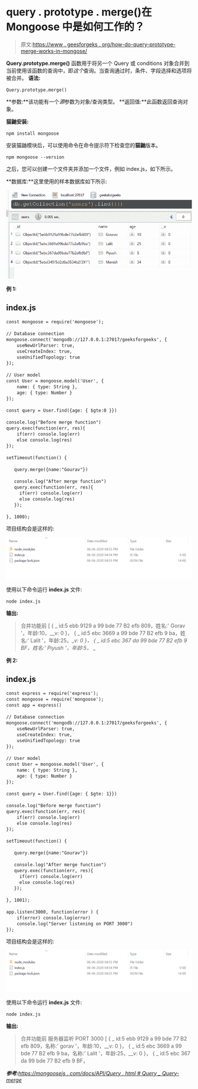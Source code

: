 # query . prototype . merge()在 Mongoose 中是如何工作的？

> 原文:[https://www . geesforgeks . org/how-do-query-prototype-merge-works-in-mongose/](https://www.geeksforgeeks.org/how-does-query-prototype-merge-works-in-mongoose/)

**Query.prototype.merge()** 函数用于将另一个 Query 或 conditions 对象合并到当前使用该函数的查询中，即*这个*查询。当查询通过时，条件、字段选择和选项将被合并。
**语法:**

```
Query.prototype.merge()
```

**参数:**该功能有一个*源*参数为对象/查询类型。
**返回值:**此函数返回查询对象。

**猫鼬安装:**

```
npm install mongoose
```

安装猫鼬模块后，可以使用命令在命令提示符下检查您的**猫鼬**版本。

```
npm mongoose --version
```

之后，您可以创建一个文件夹并添加一个文件，例如 index.js，如下所示。

**数据库:**这里使用的样本数据库如下所示:

![](img/2134265eb70c448baf37786789f2598a.png)

**例 1:**

## index.js

```
const mongoose = require('mongoose');

// Database connection
mongoose.connect('mongodb://127.0.0.1:27017/geeksforgeeks', {
    useNewUrlParser: true,
    useCreateIndex: true,
    useUnifiedTopology: true
});

// User model
const User = mongoose.model('User', { 
    name: { type: String },
    age: { type: Number }
});

const query = User.find({age: { $gte:0 }})

console.log("Before merge function")
query.exec(function(err, res){
    if(err) console.log(err)
    else console.log(res)
});

setTimeout(function() {

   query.merge({name:"Gourav"})

   console.log("After merge function")  
   query.exec(function(err, res){
     if(err) console.log(err)
     else console.log(res)
   });

}, 1000);
```

项目结构会是这样的:

![](img/3209d9b4369c180282a34be8070d7d6e.png)

使用以下命令运行 **index.js** 文件:

```
node index.js
```

**输出:**

> 合并功能前
> [
> { _ id:5 ebb 9129 a 99 bde 77 B2 efb 809，姓名:' Gorav '，年龄:10，__v: 0 }，
> { _ id:5 ebc 3669 a 99 bde 77 B2 efb 9 ba，姓名:' Lalit '，年龄:25，__v: 0 }，
> { _ id:5 ebc 367 da 99 bde 77 B2 efb 9 BF，姓名:' Piyush '，年龄:5，_ _

**例 2:**

## index.js

```
const express = require('express');
const mongoose = require('mongoose');
const app = express()

// Database connection
mongoose.connect('mongodb://127.0.0.1:27017/geeksforgeeks', {
    useNewUrlParser: true,
    useCreateIndex: true,
    useUnifiedTopology: true
});

// User model
const User = mongoose.model('User', { 
    name: { type: String },
    age: { type: Number }
});

const query = User.find({age: { $gte: 1}})

console.log("Before merge function")
query.exec(function(err, res){
    if(err) console.log(err)
    else console.log(res)
});

setTimeout(function() {

   query.merge({name:"Gourav"})

   console.log("After merge function")  
   query.exec(function(err, res){
     if(err) console.log(err)
     else console.log(res)
   });

}, 1001);

app.listen(3000, function(error ) {
    if(error) console.log(error)
    console.log("Server listening on PORT 3000")
});
```

项目结构会是这样的:

![](img/3209d9b4369c180282a34be8070d7d6e.png)

使用以下命令运行 **index.js** 文件:

```
node index.js
```

**输出:**

> 合并功能前
> 服务器监听 PORT 3000
> [
> { _ id:5 ebb 9129 a 99 bde 77 B2 efb 809，名称:' gorav '，年龄:10，__v: 0 }，
> { _ id:5 ebc 3669 a 99 bde 77 B2 efb 9 ba，名称:' Lalit '，年龄:25，__v: 0 }，
> { _ id:5 ebc 367 da 99 bde 77 B2 efb 9 BF，

***参考:**[*https://mongoosejs . com/docs/API/Query . html # Query _ Query-merge*](https://mongoosejs.com/docs/api/query.html#query_Query-merge)*